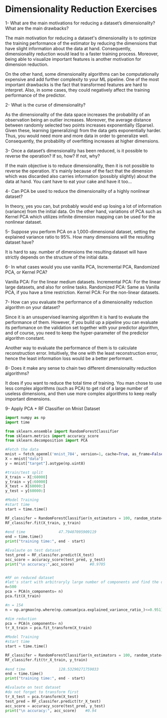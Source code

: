 #  Dimensionality Reduction Exercises

1- What are the main motivations for reducing a dataset’s dimensionality? What are the main drawbacks?

The main motivation for reducing a dataset's dimensionality is to optimize the training performance of the estimator by 
reducing the dimensions that have slight information about the data at hand. Consequently, dimensionality reduction would
lead to a faster training process. Moreover, being able to visualize important features is another motivation for dimension reduction.

On the other hand, some dimensionality algorithms can be computationally expensive and add further complexity to your ML pipeline. 
One of the most important drawbacks is the fact that transformed features are hard to interpret. Also, in some cases, they could negatively
affect the training performance of the predictor.

2- What is the curse of dimensionality?

As the dimensionality of the data space increases the probability of an observation being an outlier increases. Moreover, 
the average distance between randomly selected two points increases exponentially (Sparse). Given these, learning (generalizing) from the data gets 
exponentially harder. Thus, you would need more and more data in order to generalize well. Consequently, the probability of overfitting increases 
at higher dimensions.

3- Once a dataset’s dimensionality has been reduced, is it possible to reverse the operation? If so, how? If not, why?

If the main objective is to reduce dimensionality, then it is not possible to reverse the operation. It's mainly because of the fact that 
the dimension which was discarded also carries information (possibly slightly) about the data at hand. You cant have to eat your cake and have it too...

4- Can PCA be used to reduce the dimensionality of a highly nonlinear dataset?

In theory, yes you can, but probably would end up losing a lot of information (variance) from the initial data. On the other hand, variations of PCA
such as Kernel PCA which utilizes infinite dimension mapping can be used for the nonlinear dataset.

5- Suppose you perform PCA on a 1,000-dimensional dataset, setting the explained variance ratio to 95%. How many dimensions will the resulting dataset have?

It is hard to say. number of dimensions the resulting dataset will have strictly depends on the structure of the initial data.

6- In what cases would you use vanilla PCA, Incremental PCA, Randomized PCA, or Kernel PCA?

Vanilla PCA: For the linear medium datasets.
Incremental PCA: For the linear large datasets, and also for online tasks.
Randomized PCA: Same as Vanilla PCA, if you have a time restriction.
Kernel PCA: For the non-linear datasets.

7- How can you evaluate the performance of a dimensionality reduction algorithm on your dataset?

Since it is an unsupervised learning algorithm it is hard to evaluate the performance of them. However, if you build up a pipeline you can evaluate its perfomance
on the validation set together with your predictor algorithm, and of course, you need to keep the hyper-parameter of the predictor algorithm constant.

Another way to evaluate the performance of them is to calculate reconstruction error. Intuitively, the one with the least reconstruction error, hence the least 
information loss would be a better performant.

8- Does it make any sense to chain two different dimensionality reduction algorithms?

It does if you want to reduce the total time of training. You man chose to use less complex algorithms (such as PCA) to get rid of a large number of useless dimensions,
and then use more complex algorithms to keep really important dimensions.

9- Apply PCA + RF Classifier on Mnist Dataset

```Python
import numpy as np
import time

from sklearn.ensemble import RandomForestClassifier
from sklearn.metrics import accuracy_score
from sklearn.decomposition import PCA

#Fetch the data
mnist = fetch_openml('mnist_784', version=1, cache=True, as_frame=False)
X = mnist["data"]
y = mnist["target"].astype(np.uint8)

#train/test split
X_train = X[:60000]
y_train = y[:60000]
X_test = X[60000:]
y_test = y[60000:]

#Model Training
#start time
start = time.time()

RF_classifer = RandomForestClassifier(n_estimators = 100, random_state= 42)
RF_classifer.fit(X_train, y_train)
                 
#end time               47.79407095909119  
end = time.time()
print("training time:", end - start)

#Evalaute on test dataset
test_pred = RF_classifer.predict(X_test)
acc_score = accuracy_score(test_pred, y_test)
print("\n accuracy:",acc_score)       #0.9705


#RF on reduced dataset
#let's start with arbitraryly large number of components and find the one that contains %95 of variance
n=500
pca = PCA(n_components= n)
pca.fit(X_train)

#n = 154
n = np.argmax(np.where(np.cumsum(pca.explained_variance_ratio_)<=0.951))

#dim reduction
pca = PCA(n_components= n)
tr_X_train = pca.fit_transform(X_train)

#Model Training
#start time
start = time.time()

RF_classifer = RandomForestClassifier(n_estimators = 100, random_state= 42)
RF_classifer.fit(tr_X_train, y_train)
                 
#end time               128.53290271759033 
end = time.time()
print("training time:", end - start)

#Evalaute on test dataset
#do not forget to transform first
tr_X_test = pca.transform(X_test)
test_pred = RF_classifer.predict(tr_X_test)
acc_score = accuracy_score(test_pred, y_test)
print("\n accuracy:", acc_score)    #0.94

```
